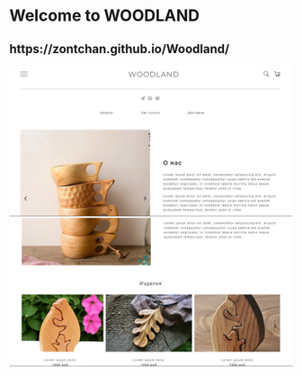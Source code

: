 <h1>Welcome to WOODLAND</h1>
<h2>https://zontchan.github.io/Woodland/
</h2>
<img src="./Preview.PNG" alt="App preview">
<img src="./Preview2.PNG" alt="App preview">
